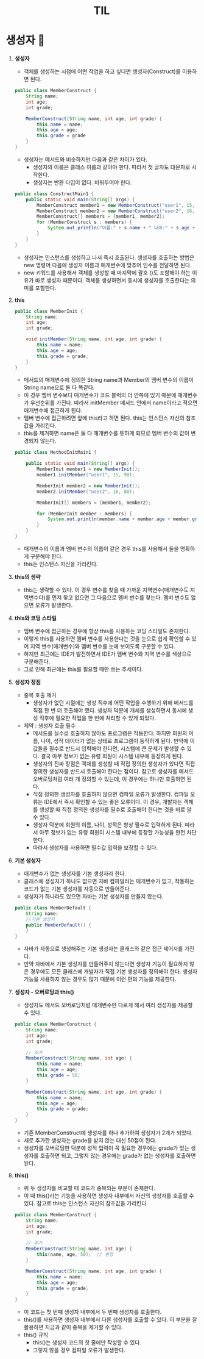 # <center>TIL<center>

# 생성자 :memo:

1. **생성자**
    - 객체를 생성하는 시점에 어떤 작업을 하고 싶다면 생성자(Construct)를 이용하면 된다.
    ```java
    public class MemberConstruct {
        String name;
        int age;
        int grade;

        MemberConstruct(String name, int age, int grade) {
            this.name = name;
            this.age = age;
            this.grade = grade
        }
    }
    ```
    - 생성자는 메서드와 비슷하지만 다음과 같은 차이가 있다.
        - 생성자의 이름은 클래스 이름과 같아야 한다. 따라서 첫 글자도 대문자로 시작한다.
        - 생성자는 반환 타입이 없다. 비워두어야 한다.
    ```java
    public class ConstructMain1 {
        public static void main(String[] args) {
            MemberConstruct member1 = new MemberConstruct("user1", 15, 90);
            MemberConstruct member2 = new MemberConstruct("user2", 16, 80);
            MemberConstruct[] members = {member1, member2};
            for (MemberConstruct s : members) {
                System.out.println("이름:" + s.name + " 나이:" + s.age + " 성적:" + s.grade);
            }
        }
    }
    ```
    - 생성자는 인스턴스를 생성하고 나서 즉시 호출된다. 생성자를 호출하는 방법은 new 명령어 다음에 생성자 이름과 매개변수에 맞추어 인수를 전달하면 된다.
    - new 키워드를 사용해서 객체를 생성할 때 마지막에 괄호 ()도 포함해야 하는 이유가 바로 생성자 때문이다. 객체를 생성하면서 동시에 생성자를 호출한다는 의미를 포함한다.

2. **this**
    ```java
    public class MemberInit {
        String name;
        int age;
        int grade;

        void initMember(String name, int age, int grade) {
            this.name = name;
            this.age = age;
            this.grade = grade;
        }
    }
    ```
    - 메서드의 매개변수에 정의한 String name과 Member의 멤버 변수의 이름이 String name으로 둘 다 똑같다.
    - 이 경우 멤버 변수보다 매개변수가 코드 블럭의 더 안쪽에 있기 때문에 매개변수가 우선순위를 가진다. 따라서 initMember 메서드 안에서 name이라고 적으면 매개변수에 접근하게 된다.
    - 멤버 변수에 접근하려면 앞에 this라고 하면 된다. this는 인스턴스 자신의 참조값을 가리킨다.
    - this를 제거하면 name은 둘 다 매개변수를 뜻하게 되므로 멤버 변수의 값이 변경되지 않는다.
    ```java
    public class MethodInitMain1 {

        public static void main(String[] args) {
            MemberInit member1 = new MemberInit();
            member1.initMember("user1", 15, 90);

            MemberInit member2 = new MemberInit();
            member2.initMember("user2", 16, 80);

            MemberInit[] members = {member1, member2};

            for (MemberInit member : members) {
                System.out.println(member.name + member.age + member.grade);
            }
        }
    }
    ```
    - 매개변수의 이름과 멤버 변수의 이름이 같은 경우 this를 사용해서 둘을 명확하게 구분해야 한다.
    - this는 인스턴스 자신을 가리킨다.

3. **this의 생략**
    - this는 생략할 수 있다. 이 경우 변수를 찾을 때 가까운 지역변수(매개변수도 지역변수다)를 먼저 찾고 없으면 그 다음으로 멤버 변수를 찾는다. 멤버 변수도 없으면 오류가 발생한다.

4. **this와 코딩 스타일**
    - 멤버 변수에 접근하는 경우에 항상 this를 사용하는 코딩 스타일도 존재한다.
    - 이렇게 this를 사용하면 멤버 변수를 사용한다는 것을 눈으로 쉽게 확인할 수 있어 지역 변수(매개변수)와 멤버 변수를 눈에 보이도록 구분할 수 있다.
    - 하지만 최근에는 IDE가 발전하면서 IDE가 멤버 변수와 지역 변수를 색상으로 구분해준다.
    - 그로 인해 최근에는 this를 필요할 때만 쓰는 추세이다.

5. **생성자 장점**
    - 중복 호출 제거
        - 생성자가 없던 시절에는 생성 직후에 어떤 작업을 수행하기 위해 메서드를 직접 한 번 더 호출해야 했다. 생성자 덕분에 개체를 생성하면서 동시에 생성 직후에 필요한 작업을 한 번에 처리할 수 있게 되었다.
    - 제약 : 생성자 호출 필수
        - 메서드를 실수로 호출하지 않아도 프로그램은 작동한다. 하지만 회원의 이름, 나이, 성적 데이터가 없는 상태로 프로그램이 동작하게 된다. 만약에 이 값들을 필수로 반드시 입력해야 한다면, 시스템에 큰 문제가 발생할 수 있다. 결국 아무 정보가 없는 유령 회원이 시스템 내부에 등장하게 된다.
        - 생성자의 진짜 장점은 객체를 생성할 때 직접 정의한 생성자가 있다면 직접 정의한 생성자를 반드시 호출해야 한다는 점이다. 참고로 생성자를 메서드 오버로딩처럼 여러 개 정의할 수 있는데, 이 경우에는 하나만 호출하면 된다.
        - 직접 정의한 생성자를 호출하지 않으면 컴파일 오류가 발생한다. 컴파일 오류는 IDE에서 즉시 확인할 수 있는 좋은 오류이다. 이 경우, 개발자는 객체를 생성할 때 직접 정의한 생성자를 필수로 호출해야 한다는 것을 바로 알 수 있다.
        - 생성자 덕분에 회원의 이름, 나이, 성적은 항상 필수로 입력하게 된다. 따라서 아무 정보가 없는 유령 회원이 시스템 내부에 등장할 가능성을 완전 차단한다.
        - 따라서 생성자를 사용하면 필수값 입력을 보장할 수 있다.

6. **기본 생성자**
    - 매개변수가 없는 생성자를 기본 생성자라 한다.
    - 클래스에 생성자가 하나도 없으면 자바 컴파일러는 매개변수가 없고, 작동하는 코드가 없는 기본 생성자를 자동으로 만들어준다.
    - 생성자가 하나라도 있으면 자바는 기본 생성자를 만들지 않는다.
    ```java
    public class MemberDefault {
        String name;
        //기본 생성자
        public MemberDefault() {
        }
    }
    ```
    - 자바가 자동으로 생성해주는 기본 생성자는 클래스와 같은 접근 제어자를 가진다.
    - 만약 자바에서 기본 생성자를 만들어주지 않는다면 생성자 기능이 필요하지 않은 경우에도 모든 클래스에 개발자가 직접 기본 생성자를 정의해야 한다. 생성자 기능을 사용하지 않는 경우도 많기 때문에 이런 편의 기능을 제공한다.

7. **생성자 - 오버로딩과 this()**
    - 생성자도 메서드 오버로딩처럼 매개변수만 다르게 해서 여러 생성자를 제공할 수 있다.
    ```java
    public class MemberConstruct {
        String name;
        int age;
        int grade;
        
        // 추가
        MemberConstruct(String name, int age) {
            this.name = name;
            this.age = age;
            this.grade = 50;
        }

        MemberConstruct(String name, int age, int grade) {
            this.name = name;
            this.age = age;
            this.grade = grade;
        }
    }
    ```
    - 기존 MemberConstruct에 생성자를 하나 추가하여 생성자가 2개가 되었다.
    - 새로 추가한 생성자는 grade를 받지 않는 대신 50점이 된다.
    - 생성자를 오버로딩한 덕분에 성적 입력이 꼭 필요한 경우에는 grade가 있는 생성자를 호출하면 되고, 그렇지 않는 경우에는 grade가 없는 생성자를 호출하면 된다.

8. **this()**
    - 위 두 생성자를 비교할 때 코드가 중복되는 부분이 존재한다.
    - 이 때 this()라는 기능을 사용하면 생성자 내부에서 자신의 생성자를 호출할 수 있다. 참고로 this는 인스턴스 자신의 참조값을 가리킨다.
    ```java
    public class MemberConstruct {
        String name;
        int age;
        int grade;
        
        // 추가
        MemberConstruct(String name, int age) {
            this(name, age, 50);  // 변경
        }

        MemberConstruct(String name, int age, int grade) {
            this.name = name;
            this.age = age;
            this.grade = grade;
        }
    }
    ```
    - 이 코드는 첫 번째 생성자 내부에서 두 번째 생성자를 호출한다.
    - this()를 사용하면 생성자 내부에서 다른 생성자를 호출할 수 있다. 이 부분을 잘 활용하면 지금과 같이 중복을 제거할 수 있다.
    - this() 규칙
        - this()는 생성자 코드의 첫 줄에만 작성할 수 있다.
        - 그렇지 않을 경우 컴파일 오류가 발생한다.